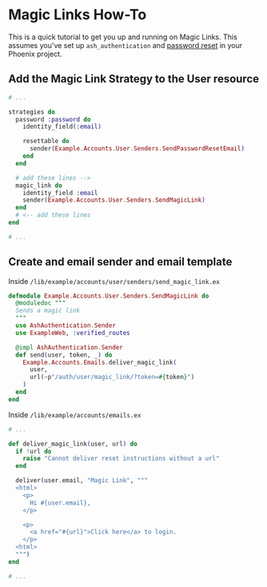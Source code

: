 # Magic Links How-To

This is a quick tutorial to get you up and running on Magic Links.
This assumes you've set up `ash_authentication` and [password reset](https://ash-hq.org/docs/guides/ash_authentication_phoenix/latest/tutorials/getting-started-with-ash-authentication-phoenix) in your Phoenix project.

## Add the Magic Link Strategy to the User resource

```elixir
# ...

strategies do
  password :password do
    identity_field(:email)

    resettable do
      sender(Example.Accounts.User.Senders.SendPasswordResetEmail)
    end
  end

  # add these lines -->
  magic_link do
    identity_field :email
    sender(Example.Accounts.User.Senders.SendMagicLink)
  end
  # <-- add these lines
end

# ...
```

## Create and email sender and email template

Inside `/lib/example/accounts/user/senders/send_magic_link.ex`

```elixir
defmodule Example.Accounts.User.Senders.SendMagicLink do
  @moduledoc """
  Sends a magic link
  """
  use AshAuthentication.Sender
  use ExampleWeb, :verified_routes

  @impl AshAuthentication.Sender
  def send(user, token, _) do
    Example.Accounts.Emails.deliver_magic_link(
      user,
      url(~p"/auth/user/magic_link/?token=#{token}")
    )
  end
end
```

Inside `/lib/example/accounts/emails.ex`

```elixir
# ...

def deliver_magic_link(user, url) do
  if !url do
    raise "Cannot deliver reset instructions without a url"
  end

  deliver(user.email, "Magic Link", """
  <html>
    <p>
      Hi #{user.email},
    </p>

    <p>
      <a href="#{url}">Click here</a> to login.
    </p>
  <html>
  """)
end

# ...
```
